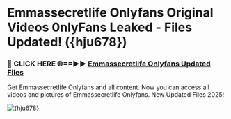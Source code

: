 # Emmassecretlife Onlyfans Original Videos 0nlyFans Leaked - Files Updated! ({hju678})

<h3>🔴 CLICK HERE 🌐==►► <a href="https://tinyurl.com/ms9xzufz" rel="nofollow">Emmassecretlife Onlyfans Updated Files</a></h3>

Get Emmassecretlife Onlyfans and all content. Now you can access all videos and pictures of Emmassecretlife Onlyfans. New Updated Files 2025!

[![{hju678}](https://i.imgur.com/PQ7UWWw.gif)](https://tinyurl.com/ms9xzufz)